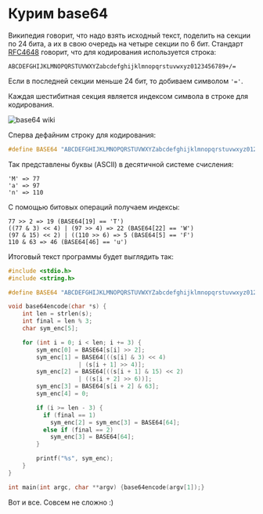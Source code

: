 # Курим base64

Википедия говорит, что надо взять исходный текст, поделить на секции по 24 бита, а их в свою очередь на четыре секции по 6 бит. Cтандарт [RFC4648](https://datatracker.ietf.org/doc/html/rfc4648) говорит, что для кодирования используется строка:

```
ABCDEFGHIJKLMNOPQRSTUVWXYZabcdefghijklmnopqrstuvwxyz0123456789+/=
```

Если в последней секции меньше 24 бит, то добиваем символом ```'='```.

Каждая шестибитная секция является индексом символа в строке для кодирования.

![base64 wiki](https://user-images.githubusercontent.com/74491315/147855198-50254165-2159-4d0f-b33d-c88e972a575b.png)

Сперва дефайним строку для кодирования:

```c
#define BASE64 "ABCDEFGHIJKLMNOPQRSTUVWXYZabcdefghijklmnopqrstuvwxyz0123456789+/="
```
Так представлены буквы (ASCII) в десятичной системе счисления:

```
'M' => 77
'a' => 97
'n' => 110
```

С помощью битовых операций получаем индексы:

```
77 >> 2 => 19 (BASE64[19] == 'T')
((77 & 3) << 4) | (97 >> 4) => 22 (BASE64[22] == 'W')
(97 & 15) << 2) | ((110 >> 6) => 5 (BASE64[5] == 'F')
110 & 63 => 46 (BASE64[46] == 'u')
```

Итоговый текст программы будет выглядить так:

```c
#include <stdio.h>
#include <string.h>

#define BASE64 "ABCDEFGHIJKLMNOPQRSTUVWXYZabcdefghijklmnopqrstuvwxyz0123456789+/="

void base64encode(char *s) {
    int len = strlen(s);
    int final = len % 3;
    char sym_enc[5];

    for (int i = 0; i < len; i += 3) {
        sym_enc[0] = BASE64[s[i] >> 2];
        sym_enc[1] = BASE64[((s[i] & 3) << 4)
                    | (s[i + 1] >> 4)];
        sym_enc[2] = BASE64[((s[i + 1] & 15) << 2)
                    | ((s[i + 2] >> 6))];
        sym_enc[3] = BASE64[s[i + 2] & 63];
        sym_enc[4] = 0;

        if (i >= len - 3) {
          if (final == 1)
            sym_enc[2] = sym_enc[3] = BASE64[64];
          else if (final == 2)
            sym_enc[3] = BASE64[64];
        }

        printf("%s", sym_enc);
    }
}

int main(int argc, char **argv) {base64encode(argv[1]);}
```

Вот и все. Совсем не сложно :)
